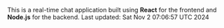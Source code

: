 This is a real-time chat application built using **React** for the frontend and **Node.js** for the backend.
Last updated: Sat Nov  2 07:06:57 UTC 2024
